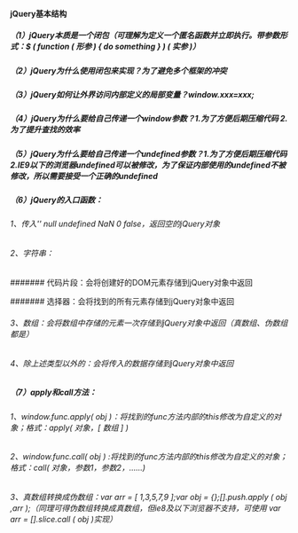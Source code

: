#### jQuery基本结构

##### （1）jQuery本质是一个闭包（可理解为定义一个匿名函数并立即执行。带参数形式：$ ( function ( 形参 ) { do something } ) ( 实参 )）

##### （2）jQuery为什么使用闭包来实现？为了避免多个框架的冲突

##### （3）jQuery如何让外界访问内部定义的局部变量？window.xxx=xxx;

##### （4）jQuery为什么要给自己传递一个window参数？1.为了方便后期压缩代码 2.为了提升查找的效率

##### （5）jQuery为什么要给自己传递一个undefined参数？1.为了方便后期压缩代码 2.IE9以下的浏览器undefined可以被修改，为了保证内部使用的undefined不被修改，所以需要接受一个正确的undefined

##### （6）jQuery的入口函数：

###### 1、传入'' null undefined NaN 0 false，返回空的jQuery对象

###### 2、字符串：

####### 代码片段：会将创建好的DOM元素存储到jQuery对象中返回

####### 选择器：会将找到的所有元素存储到jQuery对象中返回

###### 3、数组：会将数组中存储的元素一次存储到jQuery对象中返回（真数组、伪数组都是）

###### 4、除上述类型以外的：会将传入的数据存储到jQuery对象中返回

##### （7）apply和call方法：

###### 1、window.func.apply( obj )：将找到的func方法内部的this修改为自定义的对象；格式：apply( 对象，[ 数组 ] )

###### 2、window.func.call( obj ) :将找到的func方法内部的this修改为自定义的对象；格式：call( 对象，参数1，参数2，……)

###### 3、真数组转换成伪数组：var arr = [ 1,3,5,7,9 ];var obj = {};[].push.apply ( obj ,arr );（同理可得伪数组转换成真数组，但ie8及以下浏览器不支持，可使用 var arr = [].slice.call ( obj )实现）

